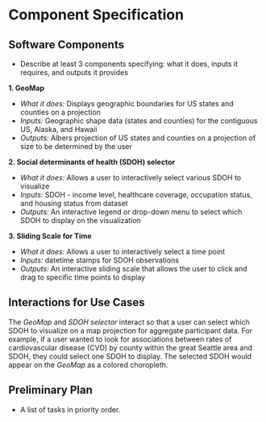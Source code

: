 # Component Specification

## Software Components
* Describe at least 3 components specifying: what it does, inputs 
it requires, and outputs it provides

**1. GeoMap**
* *What it does:* Displays geographic boundaries for US states and
 counties on a projection
* *Inputs:* Geographic shape data (states and counties) for the
 contiguous US, Alaska, and Hawaii
* *Outputs:* Albers projection of US states and counties on a 
projection of size to be determined by the user

**2. Social determinants of health (SDOH) selector**
* *What it does:* Allows a user to interactively select various SDOH
 to visualize
* *Inputs:* SDOH - income level, healthcare coverage, occupation status,
 and housing status from dataset 
* *Outputs:* An interactive legend or drop-down menu to select which
 SDOH to display on the visualization

 **3. Sliding Scale for Time**
* *What it does:* Allows a user to interactively select a time point
* *Inputs:* datetime stamps for SDOH observations 
* *Outputs:* An interactive sliding scale that allows the user to click
and drag to specific time points to display

## Interactions for Use Cases
The *GeoMap* and *SDOH selector* interact so that a user can select
 which SDOH to visualize on a map projection for aggregate participant 
 data. For example, if a user wanted to look for associations between 
 rates of  cardiovascular disease (CVD) by county within the great Seattle 
 area and SDOH, they could select  one SDOH to display. The selected SDOH 
 would appear on the *GeoMap* as a colored choropleth.

## Preliminary Plan
*  A list of tasks in priority order.